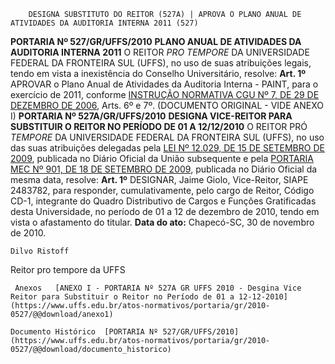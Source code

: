         DESIGNA SUBSTITUTO DO REITOR (527A) | APROVA O PLANO ANUAL DE ATIVIDADES DA AUDITORIA INTERNA 2011 (527)  

  **PORTARIA Nº 527/GR/UFFS/2010**  **PLANO ANUAL DE ATIVIDADES DA AUDITORIA INTERNA 2011**  O REITOR *PRO TEMPORE*  DA UNIVERSIDADE FEDERAL DA FRONTEIRA SUL (UFFS), no uso de suas atribuições legais, tendo em vista a inexistência do Conselho Universitário, resolve:   **Art. 1º**  APROVAR o Plano Anual de Atividades da Auditoria Interna - PAINT, para o exercício de 2011, conforme [INSTRUÇÃO NORMATIVA CGU Nº 7, DE 29 DE DEZEMBRO DE 2006](http://www.normasbrasil.com.br/norma/instrucao-normativa-7-2006_75964.html), Arts. 6º e 7º.  (DOCUMENTO ORIGINAL - VIDE ANEXO I)   **PORTARIA Nº 527A/GR/UFFS/2010**  **DESIGNA VICE-REITOR PARA SUBSTITUIR O REITOR NO PERÍODO DE 01 A 12/12/2010**  O REITOR PRÓ *TEMPORE*  DA UNIVERSIDADE FEDERAL DA FRONTEIRA SUL (UFFS), no uso das suas atribuições delegadas pela [LEI Nº 12.029, DE 15 DE SETEMBRO DE 2009](http://www.planalto.gov.br/ccivil_03/_Ato2007-2010/2009/Lei/L12029.htm), publicada no Diário Oficial da União subsequente e pela [PORTARIA MEC Nº 901, DE 18 DE SETEMBRO DE 2009](http://portal.mec.gov.br/dmdocuments/port901.pdf), publicada no Diário Oficial da mesma data, resolve:   **Art. 1º**  DESIGNAR, Jaime Giolo, Vice-Reitor, SIAPE 2483782, para responder, cumulativamente, pelo cargo de Reitor, Código CD-1, integrante do Quadro Distributivo de Cargos e Funções Gratificadas desta Universidade, no período de 01 a 12 de dezembro de 2010, tendo em vista o afastamento do titular.     **Data do ato:** Chapecó-SC, 30 de novembro de 2010.   
 

    Dilvo Ristoff   
 Reitor pro tempore da UFFS 

     Anexos   [ANEXO I - PORTARIA Nº 527A GR UFFS 2010 - Desgina Vice Reitor para Substituir o Reitor no Período de 01 a 12-12-2010](https://www.uffs.edu.br/atos-normativos/portaria/gr/2010-0527/@@download/anexo1)  

    Documento Histórico  [PORTARIA Nº 527/GR/UFFS/2010](https://www.uffs.edu.br/atos-normativos/portaria/gr/2010-0527/@@download/documento_historico)     
      